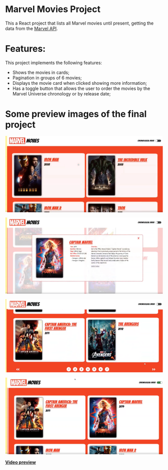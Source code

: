 # Marvel Movies Project

This a React project that lists all Marvel movies until present, getting the data from the [Marvel API](https://mcuapi.herokuapp.com/api/v1/movies).

# Features:
This project implements the following features:
- Shows the movies in cards;
- Pagination in groups of 6 movies;
- Displays the movie card when clicked showing more information;
- Has a toggle button that allows the user to order the movies by the Marvel Universe chronology or by release date;

# Some preview images of the final project

![Overview](./preview/overview.png)

![Card](./preview/card.png)

![Pagination](./preview/pagination.png)

![Chronological Order](./preview/chronological-order.png)

**[Video preview](https://www.linkedin.com/embed/feed/update/urn:li:ugcPost:6964927593171046400)**
